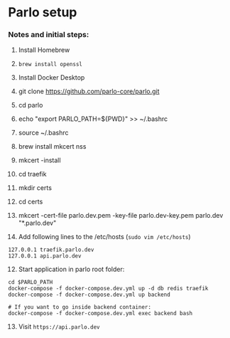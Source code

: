 # Parlo setup

### Notes and initial steps:
1. Install Homebrew
2. `brew install openssl`
3. Install Docker Desktop


1. git clone https://github.com/parlo-core/parlo.git
2. cd parlo
3. echo "export PARLO_PATH=${PWD}" >> ~/.bashrc
4. source ~/.bashrc
5. brew install mkcert nss
6. mkcert -install
7. cd traefik
8. mkdir certs
9. cd certs
10. mkcert -cert-file parlo.dev.pem -key-file parlo.dev-key.pem parlo.dev "*.parlo.dev"
11. Add following lines to the /etc/hosts (`sudo vim /etc/hosts`)

```
127.0.0.1 traefik.parlo.dev
127.0.0.1 api.parlo.dev
```
12. Start application in parlo root folder:
```
cd $PARLO_PATH
docker-compose -f docker-compose.dev.yml up -d db redis traefik
docker-compose -f docker-compose.dev.yml up backend

# If you want to go inside backend container:
docker-compose -f docker-compose.dev.yml exec backend bash
```
13. Visit `https://api.parlo.dev`
